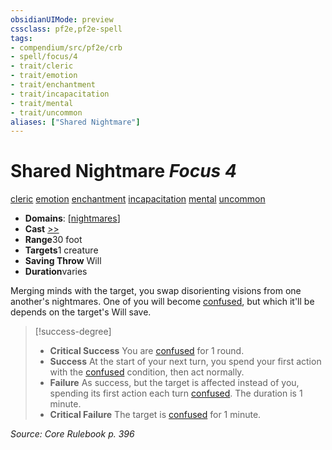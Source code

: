 ```yaml
---
obsidianUIMode: preview
cssclass: pf2e,pf2e-spell
tags:
- compendium/src/pf2e/crb
- spell/focus/4
- trait/cleric
- trait/emotion
- trait/enchantment
- trait/incapacitation
- trait/mental
- trait/uncommon
aliases: ["Shared Nightmare"]
---
```

# Shared Nightmare *Focus 4*   
[cleric](../../Rules/traits/cleric.md)  [emotion](../../Rules/traits/emotion.md)  [enchantment](../../Rules/traits/enchantment.md)  [incapacitation](../../Rules/traits/incapacitation.md)  [mental](../../Rules/traits/mental.md)  [uncommon](../../Rules/traits/uncommon.md)  

- **Domains**: [[nightmares](../setting/domains.md#Nightmares)]
- **Cast** [>>](../../Rules/core-rulebook/chapter-9-playing-the-game.md#Actions "Two-Action") 
- **Range**30 foot
- **Targets**1 creature
- **Saving Throw** Will
- **Duration**varies

Merging minds with the target, you swap disorienting visions from one another's nightmares. One of you will become [confused](../../Rules/conditions.md#Confused), but which it'll be depends on the target's Will save.

> [!success-degree] 
> - **Critical Success** You are [confused](../../Rules/conditions.md#Confused) for 1 round.
> - **Success** At the start of your next turn, you spend your first action with the [confused](../../Rules/conditions.md#Confused) condition, then act normally.
> - **Failure** As success, but the target is affected instead of you, spending its first action each turn [confused](../../Rules/conditions.md#Confused). The duration is 1 minute.
> - **Critical Failure** The target is [confused](../../Rules/conditions.md#Confused) for 1 minute.

*Source: Core Rulebook p. 396*